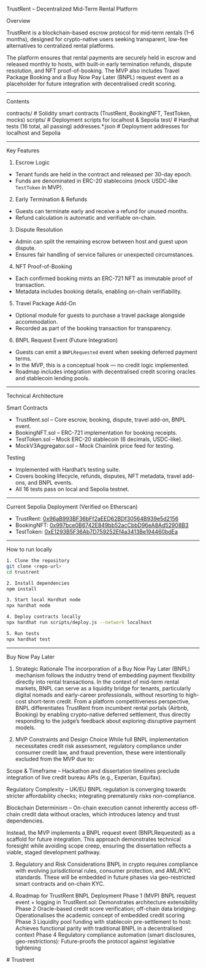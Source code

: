TrustRent – Decentralized Mid-Term Rental Platform

Overview

TrustRent is a blockchain-based escrow protocol for mid-term rentals (1–6 months), designed for crypto-native users seeking transparent, low-fee alternatives to centralized rental platforms.

The platform ensures that rental payments are securely held in escrow and released monthly to hosts, with built-in early termination refunds, dispute resolution, and NFT proof-of-booking. The MVP also includes Travel Package Booking and a Buy Now Pay Later (BNPL) request event as a placeholder for future integration with decentralised credit scoring.

---

Contents

contracts/ # Solidity smart contracts (TrustRent, BookingNFT, TestToken, mocks)
scripts/ # Deployment scripts for localhost & Sepolia
test/ # Hardhat tests (16 total, all passing)
addresses.\*.json # Deployment addresses for localhost and Sepolia

---

Key Features

1. Escrow Logic

- Tenant funds are held in the contract and released per 30-day epoch.
- Funds are denominated in ERC-20 stablecoins (mock USDC-like `TestToken` in MVP).

2. Early Termination & Refunds

- Guests can terminate early and receive a refund for unused months.
- Refund calculation is automatic and verifiable on-chain.

3. Dispute Resolution

- Admin can split the remaining escrow between host and guest upon dispute.
- Ensures fair handling of service failures or unexpected circumstances.

4. NFT Proof-of-Booking

- Each confirmed booking mints an ERC-721 NFT as immutable proof of transaction.
- Metadata includes booking details, enabling on-chain verifiability.

5. Travel Package Add-On

- Optional module for guests to purchase a travel package alongside accommodation.
- Recorded as part of the booking transaction for transparency.

6. BNPL Request Event (Future Integration)

- Guests can emit a `BNPLRequested` event when seeking deferred payment terms.
- In the MVP, this is a conceptual hook — no credit logic implemented.
- Roadmap includes integration with decentralised credit scoring oracles and stablecoin lending pools.

---

Technical Architecture

Smart Contracts

- TrustRent.sol – Core escrow, booking, dispute, travel add-on, BNPL event.
- BookingNFT.sol – ERC-721 implementation for booking receipts.
- TestToken.sol – Mock ERC-20 stablecoin (6 decimals, USDC-like).
- MockV3Aggregator.sol – Mock Chainlink price feed for testing.

Testing

- Implemented with Hardhat’s testing suite.
- Covers booking lifecycle, refunds, disputes, NFT metadata, travel add-ons, and BNPL events.
- All 16 tests pass on local and Sepolia testnet.

---

Current Sepolia Deployment (Verified on Etherscan)

- TrustRent: [0x96aB993BF36bFf2aEED62BDf30564B939e5d2156](https://sepolia.etherscan.io/address/0x96aB993BF36bFf2aEED62BDf30564B939e5d2156#code)
- BookingNFT: [0x997bce0B6742E849bb52acCbbD96eA8Ad52908B3](https://sepolia.etherscan.io/address/0x997bce0B6742E849bb52acCbbD96eA8Ad52908B3#code)
- TestToken: [0xE1293B5F36Ab7D759252Ef4a3413Be194460bdEa](https://sepolia.etherscan.io/address/0xE1293B5F36Ab7D759252Ef4a3413Be194460bdEa#code)

---

How to run locally
```bash
1. Clone the repository
git clone <repo-url>
cd trustrent

2. Install dependencies
npm install

3. Start local Hardhat node
npx hardhat node

4. Deploy contracts locally
npx hardhat run scripts/deploy.js --network localhost

5. Run tests
npx hardhat test
```
----

Buy Now Pay Later 
1. Strategic Rationale
The incorporation of a Buy Now Pay Later (BNPL) mechanism follows the industry trend of embedding payment flexibility directly into rental transactions. In the context of mid-term rental markets, BNPL can serve as a liquidity bridge for tenants, particularly digital nomads and early-career professionals, without resorting to high-cost short-term credit.
From a platform competitiveness perspective, BNPL differentiates TrustRent from incumbent rental portals (Airbnb, Booking) by enabling crypto-native deferred settlement, thus directly responding to the judge’s feedback about exploring disruptive payment models.

2. MVP Constraints and Design Choice
While full BNPL implementation necessitates credit risk assessment, regulatory compliance under consumer credit law, and fraud prevention, these were intentionally excluded from the MVP due to:

Scope & Timeframe – Hackathon and dissertation timelines preclude integration of live credit bureau APIs (e.g., Experian, Equifax).

Regulatory Complexity – UK/EU BNPL regulation is converging towards stricter affordability checks; integrating prematurely risks non-compliance.

Blockchain Determinism – On-chain execution cannot inherently access off-chain credit data without oracles, which introduces latency and trust dependencies.

Instead, the MVP implements a BNPL request event (BNPLRequested) as a scaffold for future integration. This approach demonstrates technical foresight while avoiding scope creep, ensuring the dissertation reflects a viable, staged development pathway.

3. Regulatory and Risk Considerations
BNPL in crypto requires compliance with evolving jurisdictional rules, consumer protection, and AML/KYC standards. These will be embedded in future phases via geo-restricted smart contracts and on-chain KYC.

4. Roadmap for TrustRent BNPL Deployment
Phase 1 (MVP)  BNPL request event + logging in TrustRent.sol: Demonstrates architecture extensibility
Phase 2  Oracle-based credit score verification; off-chain data bridging: Operationalises the academic concept of embedded credit scoring
Phase 3  Liquidity pool funding with stablecoin pre-settlement to host: Achieves functional parity with traditional BNPL in a decentralised context
Phase 4	 Regulatory compliance automation (smart disclosures, geo-restrictions): Future-proofs the protocol against legislative tightening


#   T r u s t r e n t 
 
 





